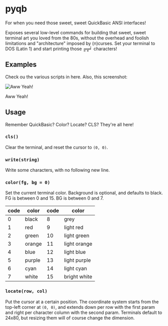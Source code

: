 # pyqb

For when you need those sweet, sweet QuickBasic ANSI interfaces!

Exposes several low-level commands for building that sweet, sweet terminal art
you loved from the 80s, without the overhead and foolish limitations and
"architecture" imposed by (n)curses. Set your terminal to DOS (Latin 1) and
start printing those ╔╦╛ characters!

## Examples

Check ou the various scripts in here. Also, this screenshot:

![Aww Yeah!](./full.png)

Aww Yeah!

## Usage

Remember QuickBasic? Color? Locate? CLS? They're all here!

### `cls()`

Clear the terminal, and reset the cursor to `(0, 0)`.

### `write(string)`

Write some characters, with no following new line.

### `color(fg, bg = 0)`

Set the current terminal color. Background is optional, and defaults to black.
FG is between 0 and 15. BG is between 0 and 7.

| code | color  | code | color |
|------|--------|------|-------|
| 0    | black  | 8    | grey  |
| 1    | red    | 9    | light red |
| 2    | green  | 10   | light green |
| 3    | orange | 11   | light orange |
| 4    | blue   | 12   | light blue |
| 5    | purple | 13   | light purple |
| 6    | cyan   | 14   | light cyan |
| 7    | white  | 15   | bright white |

### `locate(row, col)`

Put the cursor at a certain position. The coordinate system starts from the
top-left corner at `(0, 0)`, and extends down per row with the first param and
right per character column with the second param. Terminals default to 24x80,
but resizing them will of course change the dimension.
